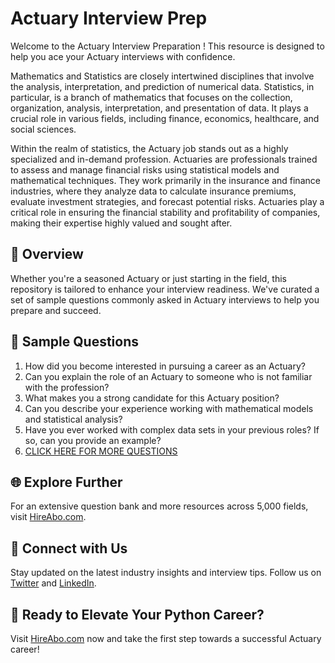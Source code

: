 # Actuary Interview Prep

Welcome to the Actuary Interview Preparation ! This resource is designed to help you ace your Actuary interviews with confidence.

Mathematics and Statistics are closely intertwined disciplines that involve the analysis, interpretation, and prediction of numerical data. Statistics, in particular, is a branch of mathematics that focuses on the collection, organization, analysis, interpretation, and presentation of data. It plays a crucial role in various fields, including finance, economics, healthcare, and social sciences. 

Within the realm of statistics, the Actuary job stands out as a highly specialized and in-demand profession. Actuaries are professionals trained to assess and manage financial risks using statistical models and mathematical techniques. They work primarily in the insurance and finance industries, where they analyze data to calculate insurance premiums, evaluate investment strategies, and forecast potential risks. Actuaries play a critical role in ensuring the financial stability and profitability of companies, making their expertise highly valued and sought after.

## 🚀 Overview

Whether you're a seasoned Actuary or just starting in the field, this repository is tailored to enhance your interview readiness. We've curated a set of sample questions commonly asked in Actuary interviews to help you prepare and succeed.

## 📝 Sample Questions

1. How did you become interested in pursuing a career as an Actuary?
2. Can you explain the role of an Actuary to someone who is not familiar with the profession?
3. What makes you a strong candidate for this Actuary position?
4. Can you describe your experience working with mathematical models and statistical analysis?
5. Have you ever worked with complex data sets in your previous roles? If so, can you provide an example?
6. [CLICK HERE FOR MORE QUESTIONS](https://hireabo.com/job/19_1_8/Actuary)

## 🌐 Explore Further

For an extensive question bank and more resources across 5,000 fields, visit [HireAbo.com](https://www.hireabo.com).

## 📱 Connect with Us

Stay updated on the latest industry insights and interview tips. Follow us on [Twitter](https://twitter.com/hireabo) and [LinkedIn](https://www.linkedin.com/in/hire-abo-3609972a8/).

## 🚀 Ready to Elevate Your Python Career?

Visit [HireAbo.com](https://www.hireabo.com) now and take the first step towards a successful Actuary career!